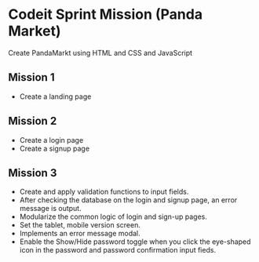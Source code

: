 # Codeit Sprint Mission (Panda Market)
  Create PandaMarkt using HTML and CSS and JavaScript

## Mission 1
  - Create a landing page

## Mission 2
  - Create a login page
  - Create a signup page

## Mission 3
  - Create and apply validation functions to input fields.
  - After checking the database on the login and signup page, an error message is output.
  - Modularize the common logic of login and sign-up pages.
  - Set the tablet, mobile version screen.
  - Implements an error message modal.
  - Enable the Show/Hide password toggle when you click the eye-shaped icon in the password and password confirmation input fieds.